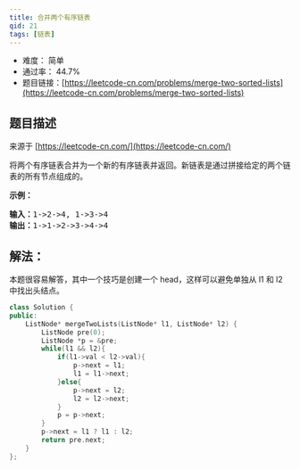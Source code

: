 ```yaml
---
title: 合并两个有序链表
qid: 21
tags: [链表]
---
```



- 难度： 简单
- 通过率： 44.7%
- 题目链接：[https://leetcode-cn.com/problems/merge-two-sorted-lists](https://leetcode-cn.com/problems/merge-two-sorted-lists)


## 题目描述

来源于 [https://leetcode-cn.com/](https://leetcode-cn.com/)

<p>将两个有序链表合并为一个新的有序链表并返回。新链表是通过拼接给定的两个链表的所有节点组成的。&nbsp;</p>

<p><strong>示例：</strong></p>

<pre><strong>输入：</strong>1-&gt;2-&gt;4, 1-&gt;3-&gt;4
<strong>输出：</strong>1-&gt;1-&gt;2-&gt;3-&gt;4-&gt;4
</pre>


## 解法：

本题很容易解答，其中一个技巧是创建一个 head，这样可以避免单独从 l1 和 l2 中找出头结点。

```c++
class Solution {
public:
    ListNode* mergeTwoLists(ListNode* l1, ListNode* l2) {
        ListNode pre(0);
        ListNode *p = &pre;
        while(l1 && l2){
            if(l1->val < l2->val){
                p->next = l1;
                l1 = l1->next;
            }else{
                p->next = l2;
                l2 = l2->next;
            }
            p = p->next;
        }
        p->next = l1 ? l1 : l2;
        return pre.next;
    }
};
```